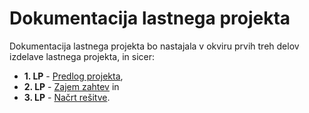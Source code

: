 # Dokumentacija lastnega projekta

Dokumentacija lastnega projekta bo nastajala v okviru prvih treh delov izdelave lastnega projekta, in sicer:

* **1. LP** - [Predlog projekta](predlog-projekta),
* **2. LP** - [Zajem zahtev](zajem-zahtev) in
* **3. LP** - [Načrt rešitve](nacrt).
